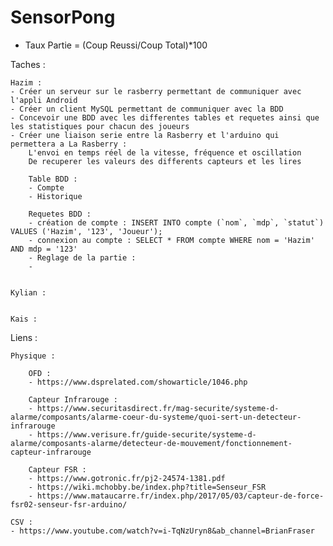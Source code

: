 # SensorPong

- Taux Partie = (Coup Reussi/Coup Total)*100


Taches :

	Hazim : 
	- Créer un serveur sur le rasberry permettant de communiquer avec l'appli Android
	- Créer un client MySQL permettant de communiquer avec la BDD
	- Concevoir une BDD avec les differentes tables et requetes ainsi que les statistiques pour chacun des joueurs
	- Créer une liaison serie entre la Rasberry et l'arduino qui permettera a La Rasberry :
		L'envoi en temps réel de la vitesse, fréquence et oscillation 
		De recuperer les valeurs des differents capteurs et les lires

		Table BDD :
		- Compte
		- Historique

		Requetes BDD :
		- création de compte : INSERT INTO compte (`nom`, `mdp`, `statut`) VALUES ('Hazim', '123', 'Joueur');
		- connexion au compte : SELECT * FROM compte WHERE nom = 'Hazim' AND mdp = '123'
		- Reglage de la partie : 
		- 


	Kylian :


	Kais :


Liens : 

	Physique :
	
		OFD :
		- https://www.dsprelated.com/showarticle/1046.php
	
		Capteur Infrarouge :
		- https://www.securitasdirect.fr/mag-securite/systeme-d-alarme/composants/alarme-coeur-du-systeme/quoi-sert-un-detecteur-infrarouge
		- https://www.verisure.fr/guide-securite/systeme-d-alarme/composants-alarme/detecteur-de-mouvement/fonctionnement-capteur-infrarouge
	
		Capteur FSR :
		- https://www.gotronic.fr/pj2-24574-1381.pdf
		- https://wiki.mchobby.be/index.php?title=Senseur_FSR
		- https://www.mataucarre.fr/index.php/2017/05/03/capteur-de-force-fsr02-senseur-fsr-arduino/

	CSV :
	- https://www.youtube.com/watch?v=i-TqNzUryn8&ab_channel=BrianFraser